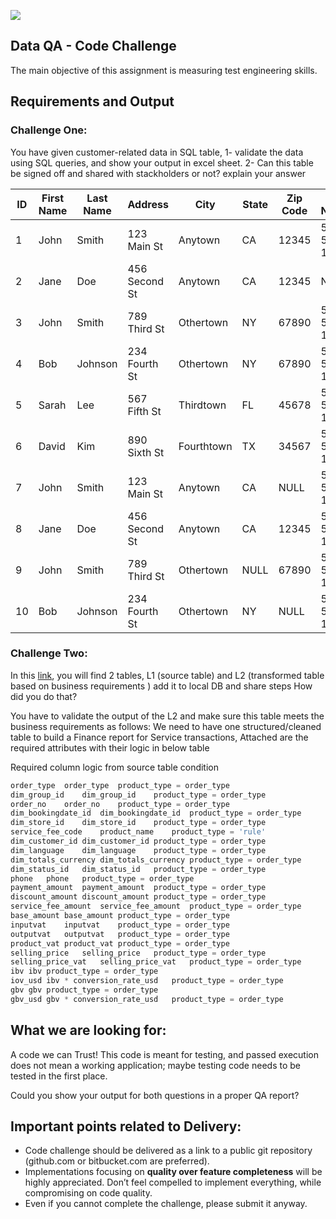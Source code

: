 ![](https://argaamplus.s3.amazonaws.com/159afd60-8669-4140-aa9e-fe46791f515d.png)

## Data QA - Code Challenge

The main objective of this assignment is measuring test engineering skills.

## Requirements and Output

### Challenge One:

You have given customer-related data in SQL table,
1- validate the data using SQL queries, and show your output in excel sheet.
2- Can this table be signed off and shared with stackholders or not? explain your answer

| ID  | First Name | Last Name | Address       | City       | State | Zip Code | Phone Number | Email                   | Birthdate  |
| --- | ---------- | --------- | ------------- | ---------- | ----- | -------- | ------------ | ----------------------- | ---------- |
| 1   | John       | Smith     | 123 Main St   | Anytown    | CA    | 12345    | 555-555-1212 | john.smith@email.com    | 1980-01-01 |
| 2   | Jane       | Doe       | 456 Second St | Anytown    | CA    | 12345    | NULL         | jane.doe@email.com      | 1990-02-02 |
| 3   | John       | Smith     | 789 Third St  | Othertown  | NY    | 67890    | 555-555-1212 | NULL                    | 03-12-1987 |
| 4   | Bob        | Johnson   | 234 Fourth St | Othertown  | NY    | 67890    | 555-555-1212 | bob.johnson@example.com | 1985-04-04 |
| 5   | Sarah      | Lee       | 567 Fifth St  | Thirdtown  | FL    | 45678    | 555-555-1212 | sarah.lee@invalidemail  | NULL       |
| 6   | David      | Kim       | 890 Sixth St  | Fourthtown | TX    | 34567    | 555-555-1212 | david.kim@email.com     | 1995-06-06 |
| 7   | John       | Smith     | 123 Main St   | Anytown    | CA    | NULL     | 555-555-1212 | john.smith@example.com  | 1980-01-01 |
| 8   | Jane       | Doe       | 456 Second St | Anytown    | CA    | 12345    | 555-555-1212 | jane.doe@invalidemail   | 02-02-1990 |
| 9   | John       | Smith     | 789 Third St  | Othertown  | NULL  | 67890    | 555-555-1212 | john.smith@email.com    | 1975-03-03 |
| 10  | Bob        | Johnson   | 234 Fourth St | Othertown  | NY    | NULL     | 555-555-1212 | bob.johnson@example.com | 1985-04-04 |

### Challenge Two:

In this [link](https://docs.google.com/spreadsheets/d/1q0cTH_bvofhrsPqAkciseXG4gDdUzk3qGlp44cRMFWc/edit#gid=457275569), you will find 2 tables, L1 (source table) and L2 (transformed table based on business requirements ) add it to local DB and share steps How did you do that?

You have to validate the output of the L2 and make sure this table meets the business requirements as follows:
We need to have one structured/cleaned table to build a Finance report for Service transactions, Attached are the required attributes with their logic in below table

Required column logic from source table condition

```sql
order_type	order_type	product_type = order_type
dim_group_id	dim_group_id	product_type = order_type
order_no	order_no	product_type = order_type
dim_bookingdate_id	dim_bookingdate_id	product_type = order_type
dim_store_id	dim_store_id	product_type = order_type
service_fee_code	product_name	product_type = 'rule'
dim_customer_id	dim_customer_id	product_type = order_type
dim_language	dim_language	product_type = order_type
dim_totals_currency	dim_totals_currency	product_type = order_type
dim_status_id	dim_status_id	product_type = order_type
phone	phone	product_type = order_type
payment_amount	payment_amount	product_type = order_type
discount_amount	discount_amount	product_type = order_type
service_fee_amount	service_fee_amount	product_type = order_type
base_amount	base_amount	product_type = order_type
inputvat	inputvat	product_type = order_type
outputvat	outputvat	product_type = order_type
product_vat	product_vat	product_type = order_type
selling_price	selling_price	product_type = order_type
selling_price_vat	selling_price_vat	product_type = order_type
ibv	ibv	product_type = order_type
iov_usd	ibv * conversion_rate_usd	product_type = order_type
gbv	gbv	product_type = order_type
gbv_usd	gbv * conversion_rate_usd	product_type = order_type
```

## What we are looking for:

A code we can Trust! This code is meant for testing, and passed execution does not mean a working application; maybe testing code needs to be tested in the first place.

Could you show your output for both questions in a proper QA report?

## Important points related to Delivery:

- Code challenge should be delivered as a link to a public git repository (github.com or bitbucket.com are preferred).
- Implementations focusing on **quality over feature completeness** will be highly appreciated. Don’t feel compelled to implement everything, while compromising on code quality.
- Even if you cannot complete the challenge, please submit it anyway.
